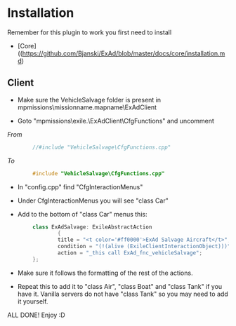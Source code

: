 # Installation

Remember for this plugin to work you first need to install  
* [Core]((https://github.com/Bjanski/ExAd/blob/master/docs/core/installation.md)
  
## Client

* Make sure the VehicleSalvage folder is present in mpmissions\missionname.mapname\ExAdClient

* Goto "mpmissions\exile.<MAP>\ExAdClient\CfgFunctions" and uncomment  

_From_  
```cpp  
        //#include "VehicleSalvage\CfgFunctions.cpp"	 
```  
_To_  
```cpp  
        #include "VehicleSalvage\CfgFunctions.cpp"	
```  

* In "config.cpp" find "CfgInteractionMenus"

* Under CfgInteractionMenus you will see "class Car"

* Add to the bottom of "class Car" menus this: 
			
```cpp
		class ExAdSalvage: ExileAbstractAction
            	{
                title = "<t color='#ff0000'>ExAd Salvage Aircraft</t>";
                condition = "(!(alive (ExileClientInteractionObject)))";
                action = "_this call ExAd_fnc_vehicleSalvage";
		};
```
			
* Make sure it follows the formatting of the rest of the actions.

* Repeat this to add it to "class Air", "class Boat" and "class Tank" if you have it. Vanilla servers do not have "class Tank" so you may need to add it yourself.

ALL DONE! Enjoy :D
